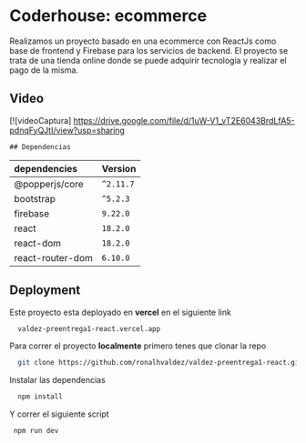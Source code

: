 # Coderhouse: ecommerce

Realizamos un proyecto basado en una ecommerce con ReactJs como base de frontend y Firebase para los servicios de backend. El proyecto se trata de una tienda online donde se puede adquirir tecnologia y realizar el pago de la misma.

## Video

[![videoCaptura] https://drive.google.com/file/d/1uW-V1_vT2E6043BrdLfA5-pdnqFyQJtI/view?usp=sharing

    ## Dependencias

| dependencies     | Version   |
| :--------------- | :-------- |
| @popperjs/core   | `^2.11.7` |
| bootstrap        | `^5.2.3`  |
| firebase         | `9.22.0`  |
| react            | `18.2.0`  |
| react-dom        | `18.2.0`  |
| react-router-dom | `6.10.0`  |

## Deployment

Este proyecto esta deployado en **vercel** en el siguiente link

```bash
  valdez-preentrega1-react.vercel.app
```

Para correr el proyecto **localmente** primero tenes que clonar la repo

```bash
  git clone https://github.com/ronalhvaldez/valdez-preentrega1-react.git
```

Instalar las dependencias

```bash
  npm install
```

Y correr el siguiente script

```bash
 npm run dev
```
